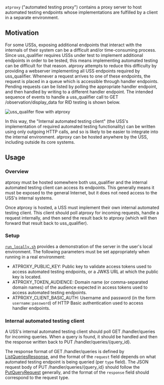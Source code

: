 `atproxy` ("automated testing proxy") contains a proxy server to host automated
testing endpoints whose implementations are fulfilled by a client in a separate
environment.

## Motivation

For some USSs, exposing additional endpoints that interact with the internals of
their system can be a difficult and/or time-consuming process.  Since
uss_qualifier requires USSs under test to implement additional endpoints in
order to be tested, this means implementing automated testing can be difficult
for that reason.  atproxy attempts to reduce this difficulty by providing a
webserver implementing all USS endpoints required by uss_qualifier.  Whenever a
request arrives to one of these endpoints, the request is placed in a queue
which is accessible through handler endpoints.  Pending requests can be listed
by polling the appropriate handler endpoint, and then handled by writing to a
different handler endpoint.  The intended sequence of events to handle a
uss_qualifier call to GET /observation/display_data for RID testing is shown
below.

![uss_qualifer flow with atproxy](../../assets/atproxy_sequence.png)

In this way, the "Internal automated testing client" (the USS's implementation
of required automated testing functionality) can be written using only outgoing
HTTP calls, and so is likely to be easier to integrate into the internal
environment.  atproxy can be hosted anywhere by the USS, including outside its
core systems.

## Usage

### Overview

atproxy must be hosted somewhere both uss_qualifier and the internal automated
testing client can access its endpoints.  This generally means it must be
exposed to the general Internet, but it does not need access to the USS's
internal systems.

Once atproxy is hosted, a USS must implement their own internal automated
testing client.  This client should poll atproxy for incoming requests, handle a
request internally, and then send the result back to atproxy (which will then
forward that result back to uss_qualifier).

### Setup

[`run_locally.sh`](run_locally.sh) provides a demonstration of the server in the
user's local environment.  The following parameters must be set appropriately
when running in a real environment:

* ATPROXY_PUBLIC_KEY: Public key to validate access tokens used to access automated testing endpoints, or a JWKS URL at which the public key is located.
* ATPROXY_TOKEN_AUDIENCE: Domain name (or comma-separated domain names) of the audience expected in access tokens used to access automated testing endpoints.
* ATPROXY_CLIENT_BASIC_AUTH: Username and password (in the form `username:password`) of HTTP Basic authentication used to access handler endpoints.

### Internal automated testing client

A USS's internal automated testing client should poll GET /handler/queries for
incoming queries.  When a query is found, it should be handled and then the
response written back to PUT /handler/queries/{query_id}.

The response format of GET /handler/queries is defined by
[ListQueriesResponse](routes_handler.py), and the format of the `request` field
depends on what automated testing endpoint is being queried (per `type` field).
The JSON request body of PUT /handler/queries/{query_id} should follow the
[PutQueryRequest](routes_handler.py) generally, and the format of the `response`
field should correspond to the request type.
